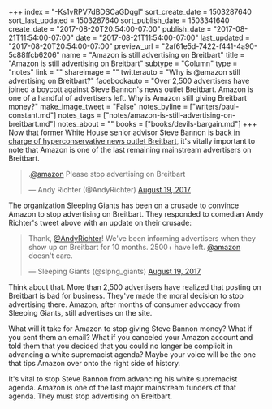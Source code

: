 +++
index = "-Ks1vRPV7dBDSCaGDqgl"
sort_create_date = 1503287640
sort_last_updated = 1503287640
sort_publish_date = 1503341640
create_date = "2017-08-20T20:54:00-07:00"
publish_date = "2017-08-21T11:54:00-07:00"
date = "2017-08-21T11:54:00-07:00"
last_updated = "2017-08-20T20:54:00-07:00"
preview_url = "2af61e5d-7422-f441-4a90-5c88ffcb6206"
name = "Amazon is still advertising on Breitbart"
title = "Amazon is still advertising on Breitbart"
subtype = "Column"
type = "notes"
link = ""
shareimage = ""
twitterauto = "Why is @amazon still advertising on Breitbart?"
facebookauto = "Over 2,500 advertisers have joined a boycott against Steve Bannon's news outlet Breitbart. Amazon is one of a handful of advertisers left. Why is Amazon still giving Breitbart money?"
make_image_tweet = "False"
notes_byline = ["writers/paul-constant.md"]
notes_tags = ["notes/amazon-is-still-advertising-on-breitbart.md"]
notes_about = ""
books = ["books/devils-bargain.md"]
+++
Now that former White House senior advisor Steve Bannon is [back in charge of hyperconservative news outlet Breitbart](http://www.seattlereviewofbooks.com/reviews/the-devil-eats-his-own-tail/), it's vitally important to note that Amazon is one of the last remaining mainstream advertisers on Breitbart. 

<blockquote class="twitter-tweet" data-lang="en"><p lang="en" dir="ltr">.<a href="https://twitter.com/amazon">@amazon</a> Please stop advertising on Breitbart</p>&mdash; Andy Richter (@AndyRichter) <a href="https://twitter.com/AndyRichter/status/898918911395090432">August 19, 2017</a></blockquote>

The organization Sleeping Giants has been on a crusade to convince Amazon to stop advertising on Breitbart. They responded to comedian Andy Richter's tweet above with an update on their crusade:

<blockquote class="twitter-tweet" data-conversation="none" data-lang="en"><p lang="en" dir="ltr">Thank, <a href="https://twitter.com/AndyRichter">@AndyRichter</a>! We&#39;ve been informing advertisers when they show up on Breitbart for 10 months. 2500+ have left. <a href="https://twitter.com/amazon">@amazon</a> doesn&#39;t care.</p>&mdash; Sleeping Giants (@slpng_giants) <a href="https://twitter.com/slpng_giants/status/898945034363445248">August 19, 2017</a></blockquote>

Think about that. More than 2,500 advertisers have realized that posting on Breitbart is bad for business. They've made the moral decision to stop advertising there. Amazon, after months of consumer advocacy from Sleeping Giants, still advertises on the site. 

What will it take for Amazon to stop giving Steve Bannon money? What if you sent them an email? What if you canceled your Amazon account and told them that you decided that you could no longer be complicit in advancing a white supremacist agenda? Maybe your voice will be the one that tips Amazon over onto the right side of history. 

It's vital to stop Steve Bannon from advancing his white supremacist agenda. Amazon is one of the last major mainstream funders of that agenda. They must stop advertising on Breitbart.